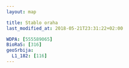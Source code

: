 ```yaml
---
layout: map

title: Stablo oraha
last_modified_at: 2018-05-21T23:31:22+02:00

WDPA: [555589065]
BioRaS: [316]
geoSrbija:
  L1_182: [116]
---
```

